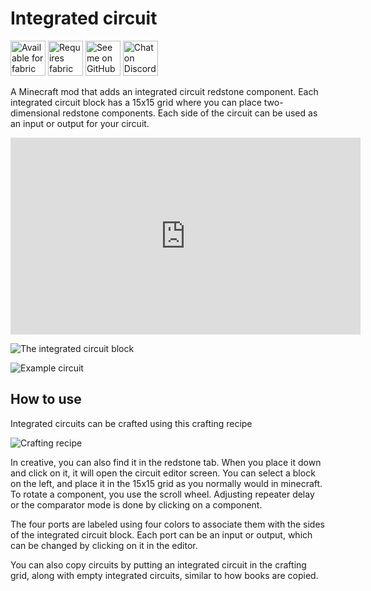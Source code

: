 # Integrated circuit

[<img alt="Available for fabric" height="56" src="https://cdn.jsdelivr.net/npm/@intergrav/devins-badges@3/assets/cozy/supported/fabric_vector.svg">](https://fabricmc.net/)
[<img alt="Requires fabric api" height="56" src="https://cdn.jsdelivr.net/npm/@intergrav/devins-badges@3/assets/cozy/requires/fabric-api_vector.svg">](https://modrinth.com/mod/fabric-api)
[<img alt="See me on GitHub" height="56" src="https://cdn.jsdelivr.net/npm/@intergrav/devins-badges@3/assets/cozy/social/github-singular_vector.svg">](https://github.com/replaceitem)
[<img alt="Chat on Discord" height="56" src="https://cdn.jsdelivr.net/npm/@intergrav/devins-badges@3/assets/cozy/social/discord-singular_vector.svg">](https://discord.gg/etTDQAVSgt)

A Minecraft mod that adds an integrated circuit redstone component.
Each integrated circuit block has a 15x15 grid where you can place two-dimensional
redstone components. Each side of the circuit can be used as an input or output for your circuit.

<iframe width="560" height="315" src="https://www.youtube-nocookie.com/embed/rxT5y_9KsVI" title="YouTube video player" frameborder="0" allow="accelerometer; autoplay; clipboard-write; encrypted-media; gyroscope; picture-in-picture" allowfullscreen></iframe>

![The integrated circuit block](https://raw.githubusercontent.com/replaceitem/integrated-circuit/master/block.png)

![Example circuit](https://i.imgur.com/QbySfvI.gif)

## How to use

Integrated circuits can be crafted using this crafting recipe

![Crafting recipe](https://raw.githubusercontent.com/replaceitem/integrated-circuit/master/recipe.png)

In creative, you can also find it in the redstone tab.
When you place it down and click on it, it will open the circuit editor screen.
You can select a block on the left, and place it in the 15x15 grid as you normally would in minecraft.
To rotate a component, you use the scroll wheel.
Adjusting repeater delay or the comparator mode is done by clicking on a component.

The four ports are labeled using four colors to associate them with the sides of the integrated circuit block.
Each port can be an input or output, which can be changed by clicking on it in the editor.

You can also copy circuits by putting an integrated circuit in the crafting grid,
along with empty integrated circuits, similar to how books are copied.